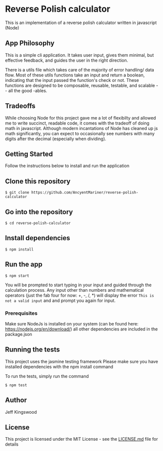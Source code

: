 # Reverse Polish calculator
This is an implementation of a reverse polish calculator written in javascript (Node)

## App Philosophy
This is a simple cli application. It takes user input, gives them minimal, but effective feedback, and guides the user in the right direction.

There is a utils file which takes care of the majority of error handling/ data flow. Most of these utils functions take an input and return a boolean, indicating that the input passed the function's check or not. These functions are designed to be composable, reusable, testable, and scalable -- all the good -ables. 

## Tradeoffs
While choosing Node for this project gave me a lot of flexibilty and allowed me to write succinct, readable code, it comes with the tradeoff of doing math in javascript. Although modern incantations of Node has cleaned up js math significantly, you can expect to occasionally see numbers with many digits after the decimal (especially when dividing).

## Getting Started
Follow the instructions below to install and run the application

## Clone this repository
```
$ git clone https://github.com/AncyentMariner/reverse-polish-calculator
```

## Go into the repository
```
$ cd reverse-polish-calculator
```

## Install dependencies
```
$ npm install
```

## Run the app
```
$ npm start
```
You will be prompted to start typing in your input and guided through the calculation process.
Any input other than numbers and mathematical operators (just the fab four for now: +, -, /, *)
will display the error ```This is not a valid input``` and and prompt you again for input.

### Prerequisites
Make sure NodeJs is installed on your system (can be found here: https://nodejs.org/en/download/)
all other dependencies are included in the package.json

## Running the tests
This project uses the jasmine testing framework
Please make sure you have installed dependencies with the npm install command

To run the tests, simply run the command 
```
$ npm test
```

## Author
Jeff Kingswood

## License
This project is licensed under the MIT License - see the [LICENSE.md](LICENSE.md) file for details

